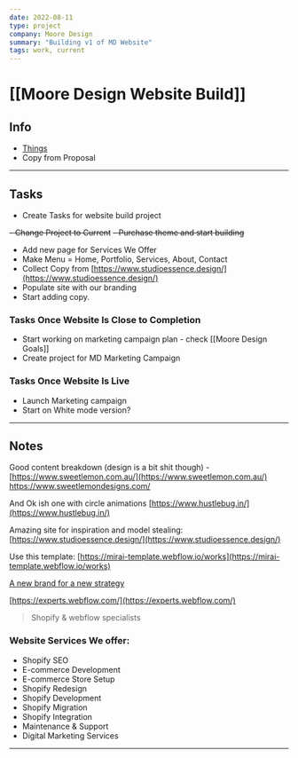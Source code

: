 ```yaml
---
date: 2022-08-11
type: project
company: Moore Design
summary: "Building v1 of MD Website"
tags: work, current
---
```


# [[Moore Design Website Build]]

## Info
- [Things](things:///show?id=Tve833c1PWVvDZqJpkBKq3)
- Copy from Proposal

---

## Tasks
-   Create Tasks for website build project

~~-   Change Project to Current~~
~~-   Purchase theme and start building~~
- Add new page for Services We Offer
- Make Menu = Home, Portfolio, Services, About, Contact
- Collect Copy from [https://www.studioessence.design/](https://www.studioessence.design/)
- Populate site with our branding
- Start adding copy. 

### Tasks Once Website Is Close to Completion
-   Start working on marketing campaign plan - check [[Moore Design Goals]]
-   Create project for MD Marketing Campaign


### Tasks Once Website Is Live
-   Launch Marketing campaign
-   Start on White mode version?

---

## Notes
Good content breakdown (design is a bit shit though) - [https://www.sweetlemon.com.au/](https://www.sweetlemon.com.au/)
https://www.sweetlemondesigns.com/ 

And Ok ish one with circle animations [https://www.hustlebug.in/](https://www.hustlebug.in/)

Amazing site for inspiration and model stealing:
[https://www.studioessence.design/](https://www.studioessence.design/)

Use this template: [https://mirai-template.webflow.io/works](https://mirai-template.webflow.io/works)

[A new brand for a new strategy](https://mirai-template.webflow.io/project/a-new-brand-for-a-new-strategy)


[https://experts.webflow.com/](https://experts.webflow.com/)
> Shopify & webflow specialists



### Website Services We offer:
-   Shopify SEO
-   E-commerce Development
-   E-commerce Store Setup
-   Shopify Redesign
-   Shopify Development
-   Shopify Migration
-   Shopify Integration
-   Maintenance & Support
-   Digital Marketing Services

---